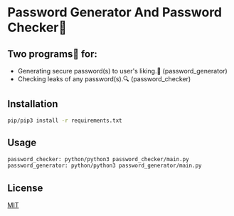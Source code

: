 # Password Generator And Password Checker:rocket:

## Two programs:book: for: 
  * Generating secure password(s) to user's liking.:wrench: (password_generator)
  * Checking leaks of any password(s).:mag: (password_checker)
  
## Installation

```bash
pip/pip3 install -r requirements.txt
```
## Usage

```bash
password_checker: python/python3 password_checker/main.py
password_generator: python/python3 password_generator/main.py
```
## License

[MIT](https://github.com/PrashantMhrzn/password-generator-and-checker/blob/master/LICENSE)
